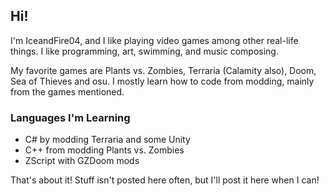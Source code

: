 ## Hi!
I'm IceandFire04, and I like playing video games among other real-life things. I like programming, art, swimming, and music composing.

My favorite games are Plants vs. Zombies, Terraria (Calamity also), Doom, Sea of Thieves and osu. 
I mostly learn how to code from modding, mainly from the games mentioned.

### Languages I'm Learning
- C# by modding Terraria and some Unity
- C++ from modding Plants vs. Zombies
- ZScript with GZDoom mods

That's about it! Stuff isn't posted here often, but I'll post it here when I can!
